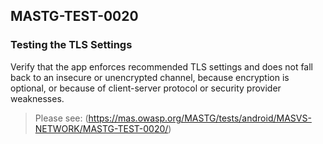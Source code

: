 ##  MASTG-TEST-0020

### Testing the TLS Settings

Verify that the app enforces recommended TLS settings and does not fall back to an insecure or unencrypted channel, because encryption is optional, or because of client-server protocol or security provider weaknesses.

> Please see: (https://mas.owasp.org/MASTG/tests/android/MASVS-NETWORK/MASTG-TEST-0020/)